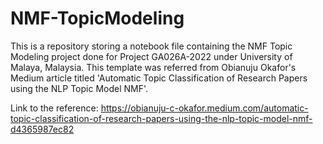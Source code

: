 # NMF-TopicModeling
This is a repository storing a notebook file containing the NMF Topic Modeling project done for Project GA026A-2022 under University of Malaya, Malaysia. This template was referred from Obianuju Okafor's Medium article titled 'Automatic Topic Classification of Research Papers using the NLP Topic Model NMF'.

Link to the reference: https://obianuju-c-okafor.medium.com/automatic-topic-classification-of-research-papers-using-the-nlp-topic-model-nmf-d4365987ec82 


